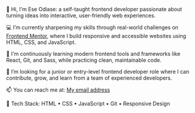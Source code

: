 👋 Hi, I'm Ese Odiase: a self-taught frontend developer passionate about turning ideas into interactive, user-friendly web experiences.

💻 I’m currently sharpening my skills through real-world challenges on [Frontend Mentor](https://www.frontendmentor.io/profile/eseodiase), where I build responsive and accessible websites using HTML, CSS, and JavaScript.

🌱 I'm continuously learning modern frontend tools and frameworks like React, Git, and Sass, while practicing clean, maintainable code.

🚀 I’m looking for a junior or entry-level frontend developer role where I can contribute, grow, and learn from a team of experienced developers.

📫 You can reach me at: [My email address](reacheseodiase@gmail.com)

🔧 Tech Stack:
HTML • CSS • JavaScript • Git • Responsive Design
